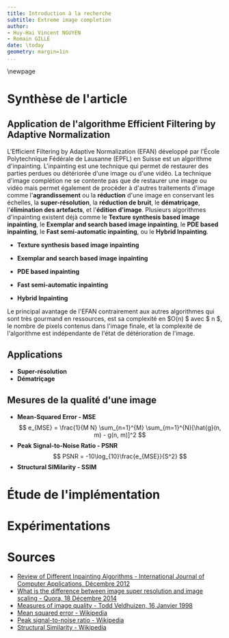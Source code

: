 ```yaml
---
title: Introduction à la recherche 
subtitle: Extreme image completion
author:
- Huy-Hai Vincent NGUYEN
- Romain GILLE
date: \today
geometry: margin=1in
...
```


\newpage

# Synthèse de l'article
## Application de l'algorithme Efficient Filtering by Adaptive Normalization
L'Efficient Filtering by Adaptive Normalization (EFAN) développé par l'École Polytechnique Fédérale
de Lausanne (EPFL) en Suisse est un algorithme d'inpainting. L'inpainting est une technique qui 
permet de restaurer des parties perdues ou détériorée d'une image ou d'une vidéo. La technique 
d'image complétion ne se contente pas que de restaurer une image ou vidéo mais permet également de 
procéder à d'autres traitements d'image comme l'**agrandissement** ou la **réduction** d'une image 
en conservant les échelles, la **super-résolution**, la **réduction de bruit**, le **dématriçage**,
l'**élimination des artefacts**, et l'**édition d'image**.
Plusieurs algorithmes d'inpainting existent déjà comme le **Texture synthesis based image 
inpainting**, le **Exemplar and search based image inpainting**, le **PDE based inpainting**, le 
**Fast semi-automatic inpainting**, ou le **Hybrid Inpainting**.

* **Texture synthesis based image inpainting**

* **Exemplar and search based image inpainting**

* **PDE based inpainting**

* **Fast semi-automatic inpainting**

* **Hybrid Inpainting**

Le principal avantage de l'EFAN contrairement aux autres algorithmes qui sont très gourmand en
ressources, est sa complexité en  $O(n) $ avec $ n $, le nombre de pixels contenus dans l'image 
finale, et la complexité de l'algorithme est indépendante de l'état de détérioration de l'image.

## Applications
* **Super-résolution**
* **Dématriçage**

## Mesures de la qualité d'une image
* **Mean-Squared Error - MSE**
	$$ e_{MSE} = \frac{1}{M N} \sum_{n=1}^{M} \sum_{m=1}^{N}[\hat{g}(n, m) - g(n, m)]^2 $$
* **Peak Signal-to-Noise Ratio - PSNR**
	$$ PSNR = -10\log_{10}\frac{e_{MSE}}{S^2} $$
* **Structural SIMilarity - SSIM**


# Étude de l'implémentation
# Expérimentations
# Sources 
* [Review of Different Inpainting Algorithms - International Journal of Computer Applications, Décembre 2012](http://citeseerx.ist.psu.edu/viewdoc/download?doi=10.1.1.303.5459&rep=rep1&type=pdf)
* [What is the difference between image super resolution and image scaling - Quora, 18 Décembre 2014](https://www.quora.com/What-is-the-difference-between-image-superresolution-and-image-scaling)
* [Measures of image quality -  Todd Veldhuizen, 16 Janvier 1998](http://homepages.inf.ed.ac.uk/rbf/CVonline/LOCAL_COPIES/VELDHUIZEN/node18.html)
* [Mean squared error - Wikipedia](https://en.wikipedia.org/wiki/Mean_squared_error)
* [Peak signal-to-noise ratio - Wikipedia](https://en.wikipedia.org/wiki/Peak_signal-to-noise_ratio)
* [Structural Similarity - Wikipedia](https://en.wikipedia.org/wiki/Structural_similarity)
